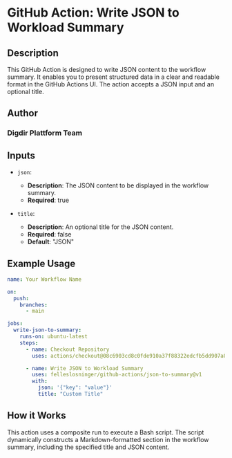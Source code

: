 # GitHub Action: Write JSON to Workload Summary

## Description

This GitHub Action is designed to write JSON content to the workflow summary. It enables you to present structured data in a clear and readable format in the GitHub Actions UI. The action accepts a JSON input and an optional title.

## Author

### Digdir Plattform Team

## Inputs

- `json`:

  - **Description**: The JSON content to be displayed in the workflow summary.
  - **Required**: true

- `title`:
  - **Description**: An optional title for the JSON content.
  - **Required**: false
  - **Default**: "JSON"

## Example Usage

```yaml
name: Your Workflow Name

on:
  push:
    branches:
      - main

jobs:
  write-json-to-summary:
    runs-on: ubuntu-latest
    steps:
      - name: Checkout Repository
        uses: actions/checkout@08c6903cd8c0fde910a37f88322edcfb5dd907a8 # pin@v5.0.0

      - name: Write JSON to Workload Summary
        uses: felleslosninger/github-actions/json-to-summary@v1
        with:
          json: '{"key": "value"}'
          title: "Custom Title"
```

## How it Works

This action uses a composite run to execute a Bash script. The script dynamically constructs a Markdown-formatted section in the workflow summary, including the specified title and JSON content.
